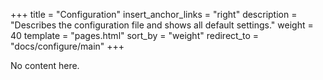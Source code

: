 +++
title = "Configuration"
insert_anchor_links = "right"
description = "Describes the configuration file and shows all default settings."
weight = 40
template = "pages.html"
sort_by = "weight"
redirect_to = "docs/configure/main"
+++

No content here.

